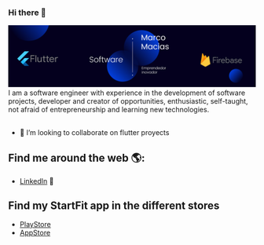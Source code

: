 ### Hi there 👋

<img src="https://github.com/marcmacias96/marcmacias96/blob/main/Blue%20and%20White%20Architect%20LinkedIn%20Banner.png" alt="banner- software engineer">
I am a software engineer with experience in the development of software projects, developer and creator of opportunities, enthusiastic, self-taught, not afraid of entrepreneurship and learning new technologies.

##

- 👯 I’m looking to collaborate on flutter proyects

## Find me around the web 🌎:
- <a href="https://www.linkedin.com/in/marco-macias-a1ab58174/">LinkedIn</a> 💼

## Find my StartFit app in the different stores
- <a href="https://play.google.com/store/apps/details?id=com.stardev.startfit">PlayStore</a> 
- <a href="https://apps.apple.com/us/app/startfit/id1538188375">AppStore</a> 
